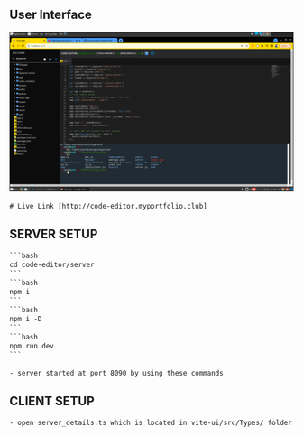 ## User Interface 
![App Screenshot](./code-editor.png)

    # Live Link [http://code-editor.myportfolio.club]


## SERVER SETUP 
    ```bash 
    cd code-editor/server
    ```
    ```bash 
    npm i 
    ```
    ```bash
    npm i -D
    ```
    ```bash 
    npm run dev
    ```

    - server started at port 8090 by using these commands

## CLIENT SETUP
    - open server_details.ts which is located in vite-ui/src/Types/ folder

